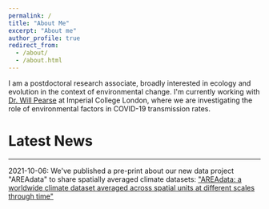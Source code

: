 ```yaml
---
permalink: /
title: "About Me"
excerpt: "About me"
author_profile: true
redirect_from: 
  - /about/
  - /about.html
---
```


I am a postdoctoral research associate, broadly interested in ecology and evolution in the context of environmental change. I'm currently working with 
[Dr. Will Pearse](http://pearselab.com/ "Pearse Lab") at Imperial College London, where we are investigating the role of environmental factors
in COVID-19 transmission rates.

# Latest News

---

2021-10-06:
We've published a pre-print about our new data project "AREAdata" to share spatially averaged climate datasets: ["AREAdata: a worldwide climate dataset averaged across spatial units at different scales through time"](https://www.biorxiv.org/content/10.1101/2021.10.05.463057)
